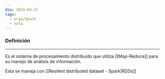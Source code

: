 ```yaml
---
dia: 2023-04-27
tags:
  - orga/Spark
  - nota
---
```

### Definición
---
Es el sistema de procesamiento distribuido que utiliza [[Map-Reduce]] para su manejo de análisis de información.

Esta se maneja con [[Resilent distributed dataset - Spark|RDDs]]